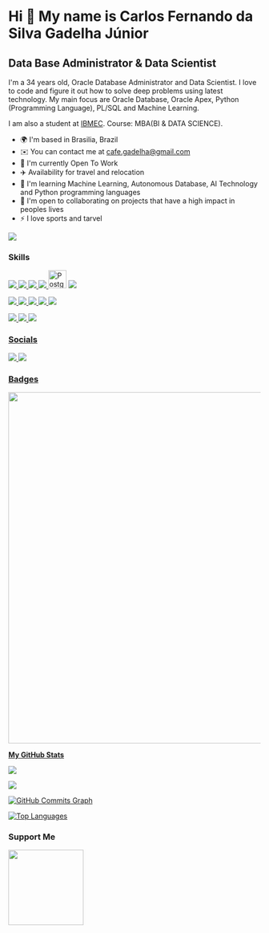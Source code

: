 Hi 👋 My name is Carlos Fernando da Silva Gadelha Júnior
==========================

Data Base Administrator & Data Scientist
-----------------------------

I'm a 34 years old, Oracle Database Administrator and Data Scientist. I love to code and figure it out how to solve deep problems using latest technology. My main focus are Oracle Database, Oracle Apex, Python (Programming Language), PL/SQL and Machine Learning. 

I am also a student at [IBMEC](https://www.ibmec.br/pos-graduacao/mba-em-bi-e-data-science). Course: MBA(BI & DATA SCIENCE).

* 🌍  I'm based in Brasilia, Brazil
* ✉️  You can contact me at [cafe.gadelha@gmail.com](mailto:cafe.gadelhad@gmail.com)
* 🚀  I'm currently Open To Work 
* ✈️ Availability for travel and relocation
* 🧠  I'm learning Machine Learning, Autonomous Database, AI Technology and Python programming languages
* 🤝  I'm open to collaborating on projects that have a high impact in peoples lives
* ⚡  I love sports and tarvel

<a href="https://www.github.com/Cfernando71" target="_blank" rel="noreferrer"><img
src="https://img.shields.io/github/followers/Cfernando71?logo=github&style=for-the-badge&color=3382ed&labelColor=171717" /></a>



### Skills
 
<a href="https://www.oracle.com/" target="_blank" rel="noreferrer"><img src = "https://img.shields.io/badge/Oracle-F80000?style=for-the-badge&logo=oracle&logoColor=black"/>
 <a href="https://www.oracle.com/database/technologies/appdev/plsql.html" target="_blank" rel="noreferrer"><img src = "https://img.shields.io/badge/PLSQL-F80000?style=for-the-badge&logo=oracle&logoColor=black"/>
<a href="https://spark.apache.org//" target="_blank" rel="noreferrer"><img src = "https://img.shields.io/badge/Apache_Spark-FFFFFF?style=for-the-badge&logo=apachespark&logoColor=#E35A16"/>
<a href="https://www.python.org/" target="_blank" rel="noreferrer"><img src = "https://img.shields.io/badge/Python-FFD43B?style=for-the-badge&logo=python&logoColor=blue"/>
<a href="https://www.postgresql.org/" target="_blank" rel="noreferrer"><img src="https://raw.githubusercontent.com/danielcranney/readme-generator/main/public/icons/skills/postgresql-colored.svg" width="36" height="36" alt="PostgreSQL" /></a>
<a href="https://pandas.pydata.org/" target="_blank" rel="noreferrer"><img src = "https://img.shields.io/badge/Pandas-2C2D72?style=for-the-badge&logo=pandas&logoColor=white"/>

 <a href="https://www.redhat.com/en/technologies/linux-platforms/enterprise-linux" target="_blank" rel="noreferrer"><img src = "https://img.shields.io/badge/Red%20Hat-EE0000?style=for-the-badge&logo=redhat&logoColor=white"/>
 <a href="https://colab.research.google.com/" target="_blank" rel="noreferrer"><img src = "https://img.shields.io/badge/Colab-F9AB00?style=for-the-badge&logo=googlecolab&color=525252"/>
 <a href="https://powerbi.microsoft.com/" target="_blank" rel="noreferrer"><img src = "https://img.shields.io/badge/PowerBI-F2C811?style=for-the-badge&logo=Power%20BI&logoColor=white"/>
 <a href="https://jupyter.org" target="_blank" rel="noreferrer"><img src = "https://img.shields.io/badge/Jupyter-F37626.svg?&style=for-the-badge&logo=Jupyter&logoColor=white"/>
 <a href="https://kafka.apache.org/" target="_blank" rel="noreferrer"><img src = "https://img.shields.io/badge/Apache_Kafka-231F20?style=for-the-badge&logo=apache-kafka&logoColor=white"/>
  
 <a href="https://aws.amazon.com/" target="_blank" rel="noreferrer"><img src = "https://img.shields.io/badge/Amazon_AWS-FF9900?style=for-the-badge&logo=amazonaws&logoColor=white"/>
 <a href="https://www.oracle.com/cloud/" target="_blank" rel="noreferrer"><img src = "https://img.shields.io/badge/OracleCloud-F80000?style=for-the-badge&logo=oracle&logoColor=black"/>
 <a href="https://www.oracle.com/br/cloud/cloud-native/container-engine-kubernetes/" target="_blank" rel="noreferrer"><img src = "https://img.shields.io/badge/kubernetes-326ce5.svg?&style=for-the-badge&logo=kubernetes&logoColor=white"/>

  
 

### Socials

<a href="https://www.linkedin.com/in/carlos-fernando-da-silva-gadelha-j%C3%BAnior-246322179/" target="_blank" rel="noreferrer"><img src = "https://img.shields.io/badge/LinkedIn-0077B5?style=for-the-badge&logo=linkedin&logoColor=white"/>
<a href="https://www.strava.com/athletes/67907190" target="_blank" rel="noreferrer"><img src = "https://img.shields.io/badge/Strava-FC4C02?style=for-the-badge&logo=strava&logoColor=white"/>
 
 


### Badges
 
<div align="center">
<img src="![Oracle Database Administration 2019 Certified Professional-DB19COCP](https://user-images.githubusercontent.com/124115650/216719689-e04198d6-4a0e-4e8d-b4c1-2f7e9dd841df.jpg)" width="700px"/>
</div>
 


<b>My GitHub Stats</b>

<a href="https://catalog-education.oracle.com/pls/certview/sharebadge?id=205DC215FF6D8815FC25A56561E98C30346C3BDE7FDD1460062C4B2B64B3A9CC"><img src="https://img.shields.io/badge/kubernetes-326ce5.svg?&style=for-the-badge&logo=kubernetes&logoColor=white" /></a>

<a href="http://www.github.com/peguimasid"><img src="https://github-readme-streak-stats.herokuapp.com/?user=peguimasid&stroke=ffffff&background=171717&ring=3382ed&fire=3382ed&currStreakNum=ffffff&currStreakLabel=3382ed&sideNums=ffffff&sideLabels=ffffff&dates=ffffff&hide_border=true" /></a>

<a href="http://www.github.com/peguimasid"><img src="https://github-readme-activity-graph.cyclic.app/graph?username=peguimasid&bg_color=171717&color=ffffff&line=3382ed&point=ffffff&area_color=171717&area=true&hide_border=true&custom_title=GitHub%20Commits%20Graph" alt="GitHub Commits Graph" /></a>

<a href="https://github.com/peguimasid" align="left"><img src="https://github-readme-stats-peguimasid.vercel.app/api/top-langs/?username=peguimasid&layout=compact&title_color=3382ed&hide=css,objective-c,html&text_color=ffffff&icon_color=3382ed&bg_color=171717&hide_border=true&locale=en&custom_title=Top%20%Languages" alt="Top Languages" /></a>

### Support Me

<a href="https://www.buymeacoffee.com/peguimasid"><img src="https://cdn.buymeacoffee.com/buttons/v2/default-yellow.png" width="150" /></a>
